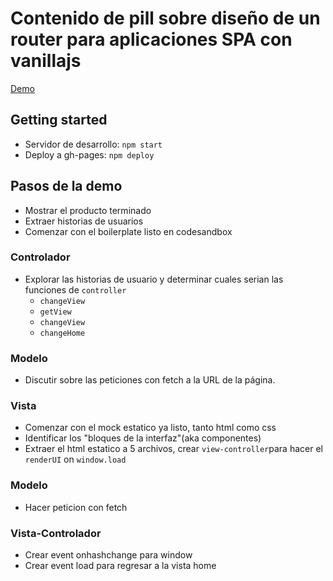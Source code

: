 # Contenido de pill sobre diseño de un router para aplicaciones SPA con vanillajs

[Demo](https://betsyvies.github.io/2018-2-SPA/src)

## Getting started

- Servidor de desarrollo: `npm start`
- Deploy a gh-pages: `npm deploy`

## Pasos de la demo
- Mostrar el producto terminado
- Extraer historias de usuarios
- Comenzar con el boilerplate listo en codesandbox

### Controlador
- Explorar las historias de usuario y determinar cuales serian las funciones de `controller`
  - `changeView`
  - `getView`
  - `changeView`
  - `changeHome`

### Modelo
- Discutir sobre las peticiones con fetch a la URL de la página.

### Vista
- Comenzar con el mock estatico ya listo, tanto html como css
- Identificar los "bloques de la interfaz"(aka componentes)
- Extraer el html estatico a 5 archivos, crear `view-controller`para hacer el `renderUI` on `window.load`

### Modelo
- Hacer peticion con fetch

### Vista-Controlador
- Crear event onhashchange para window
- Crear event load para regresar a la vista home